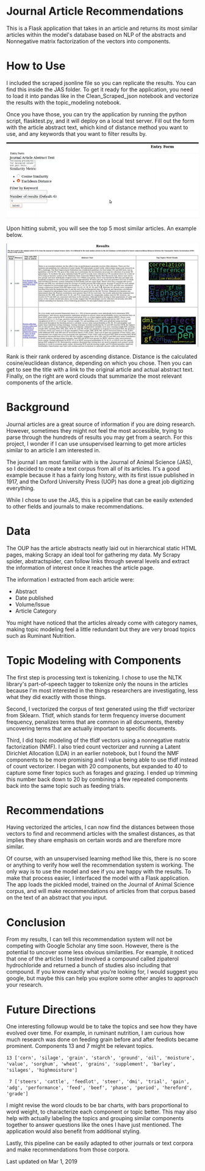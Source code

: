 # Journal Article Recommendations

This is a Flask application that takes in an article and returns its most similar articles within the model's database based on NLP of the abstracts and Nonnegative matrix factorization of the vectors into components. 

# How to Use

I included the scraped jsonline file so you can replicate the results. You can find this inside the JAS folder. To get it ready for the application, you need to load it into pandas like in the Clean_Scraped_json notebook and vectorize the results with the topic_modeling notebook. 

Once you have those, you can try the application by running the python script, flasktest.py, and it will deploy on a local test server. Fill out the form with the article abstract text, which kind of distance method you want to use, and any keywords that you want to filter results by.

![formpage](formpage.PNG)

Upon hitting submit, you will see the top 5 most similar articles. An example below. 

![results](initialresults_Moment.jpg)

Rank is their rank ordered by ascending distance. Distance is the calculated cosine/euclidean distance, depending on which you chose. Then you can get to see the title with a link to the original article and actual abstract text. Finally, on the right are word clouds that summarize the most relevant components of the article. 

# Background

Journal articles are a great source of information if you are doing research. However, sometimes they might not feel the most accessible, trying to parse through the hundreds of results you may get from a search. For this project, I wonder if I can use unsupervised learning to get more articles similar to an article I am interested in. 

The journal I am most familiar with is the Journal of Animal Science (JAS), so I decided to create a text corpus from all of its articles. It's a good example because it has a fairly long history, with its first issue published in 1917, and the Oxford University Press (UOP) has done a great job digitizing everything. 

While I chose to use the JAS, this is a pipeline that can be easily extended to other fields and journals to make recommendations.

# Data

The OUP has the article abstracts neatly laid out in hierarchical static HTML pages, making Scrapy an ideal tool for gathering my data. My Scrapy spider, abstractspider, can follow links through several levels and extract the information of interest once it reaches the article page. 

The information I extracted from each article were:
* Abstract
* Date published 
* Volume/Issue
* Article Category

You might have noticed that the articles already come with category names, making topic modeling feel a little redundant but they are very broad topics such as Ruminant Nutrition. 

# Topic Modeling with Components
<!-- Fletcher 5 -->
 

The first step is processing text is tokenizing. I chose to use the NLTK library's part-of-speech tagger to tokenize only the nouns in the articles because I'm most interested in the things researchers are investigating, less what they did exactly with those things. 

Second, I vectorized the corpus of text generated using the tfidf vectorizer from Sklearn. Tfidf, which stands for term frequency inverse document frequency, penalizes terms that are common in all documents, thereby uncovering terms that are actually important to specific documents. 

Third, I did topic modeling of the tfidf vectors using a nonnegative matrix factorization (NMF). 
I also tried count vectorizer and running a Latent Dirichlet Allocation (LDA) in an earlier notebook, but I found the NMF components to be more promising and I value being able to use tfidf instead of count vectorizer. I began with 20 components, but expanded to 40 to capture some finer topics such as forages and grazing. I ended up trimming this number back down to 20 by combining a few repeated components back into the same topic such as feeding trials. 

# Recommendations

Having vectorized the articles, I can now find the distances between those vectors to find and recommend articles with the smallest distances, as that implies they share emphasis on certain words and are therefore more similar. 

Of course, with an unsupervised learning method like this, there is no score or anything to verify how well the recommendation system is working. The only way is to use the model and see if you are happy with the results. To make that process easier, I interfaced the model with a Flask application. The app loads the pickled model, trained on the Journal of Animal Science corpus, and will make recommendations of articles from that corpus based on the text of an abstract that you input. 

# Conclusion

From my results, I can tell this recommendation system will not be competing with Google Scholar any time soon. However, there is the potential to uncover some less obvious similarities. For example, it noticed that one of the articles I tested involved a compound called zipaterol hydrochloride and returned a bunch of studies also including that compound. If you know exactly what you’re looking for, I would suggest you google, but maybe this can help you explore some other angles to approach your research. 

# Future Directions

One interesting followup would be to take the topics and see how they have evolved over time. For example, in ruminant nutrition, I am curious how much research was done on feeding grain before and after feedlots became prominent. Components 13 and 7 might be relevant topics. 

    13 ['corn', 'silage', 'grain', 'starch', 'ground', 'oil', 'moisture', 'value', 'sorghum', 'wheat', 'grains', 'supplement', 'barley', 'silages', 'highmoisture']
<!-- Or component 72 might be relevant for the development of Total Mixed Rations, which are nutritionally balanced feed blended together to guarantee consumption. -->
     
     7 ['steers', 'cattle', 'feedlot', 'steer', 'dmi', 'trial', 'gain', 'adg', 'performance', 'feed', 'beef', 'phase', 'period', 'hereford', 'grade']

I might revise the word clouds to be bar charts, with bars proportional to word weight, to characterize each component or topic better. This may also help with actually labeling the topics and grouping similar components together to answer questions like the ones I have just mentioned. The application would also benefit from additional styling. 

Lastly, this pipeline can be easily adapted to other journals or text corpora and make recommendations from those corpora. 

Last updated on Mar 1, 2019


